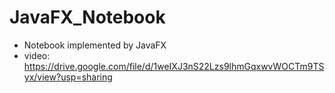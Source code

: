 # JavaFX_Notebook
- Notebook implemented by JavaFX
- video: https://drive.google.com/file/d/1weIXJ3nS22Lzs9lhmGqxwvWOCTm9TSyx/view?usp=sharing
